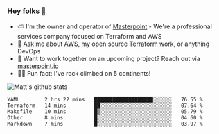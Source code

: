 

### Hey folks 👋

- ⛅️ I'm the owner and operator of [Masterpoint](https://masterpoint.io) - We're a professional services company focused on Terraform and AWS
- 💬 Ask me about AWS, my open source [Terraform work](https://github.com/masterpointio?q=terraform&type=&language=hcl), or anything DevOps
- 🔨 Want to work together on an upcoming project? Reach out via [masterpoint.io](https://masterpoint.io)
- 🧗‍♂️ Fun fact: I've rock climbed on 5 continents! 


![Matt's github stats](https://github-readme-stats.vercel.app/api?username=Gowiem&count_private=true&theme=cobalt&show_icons=true)

<!--START_SECTION:waka-->
```text
YAML        2 hrs 22 mins   ███████████████████░░░░░░   76.55 % 
Terraform   14 mins         ██░░░░░░░░░░░░░░░░░░░░░░░   07.64 % 
Makefile    10 mins         █▒░░░░░░░░░░░░░░░░░░░░░░░   05.79 % 
Other       8 mins          █░░░░░░░░░░░░░░░░░░░░░░░░   04.60 % 
Markdown    7 mins          █░░░░░░░░░░░░░░░░░░░░░░░░   03.97 % 
```
<!--END_SECTION:waka-->
